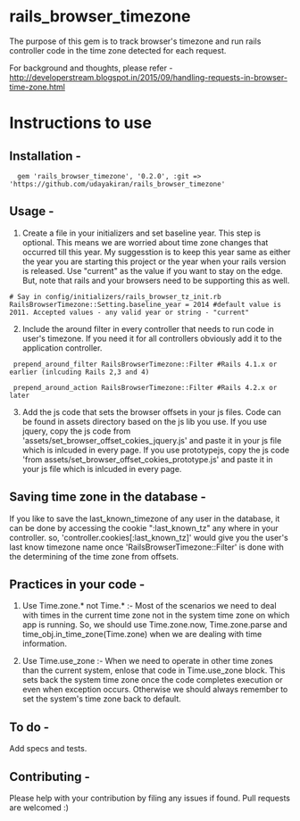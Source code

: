 rails_browser_timezone
======================

The purpose of this gem is to track browser's timezone and run rails controller code in the time zone
detected for each request.

For background and thoughts, please refer - http://developerstream.blogspot.in/2015/09/handling-requests-in-browser-time-zone.html

Instructions to use
==================

Installation -
--------------------

```
  gem 'rails_browser_timezone', '0.2.0', :git => 'https://github.com/udayakiran/rails_browser_timezone'
```

Usage -
---------

 1) Create a file in your initializers and set baseline year. This step is optional. This means we are worried about time zone changes that occurred till this year. My suggesstion is to keep this year same as either the year you are starting this project or the year when your rails version is released.
Use "current" as the value if you want to stay on the edge. But, note that rails and your browsers need to be supporting this as well.

``` 
# Say in config/initializers/rails_browser_tz_init.rb
RailsBrowserTimezone::Setting.baseline_year = 2014 #default value is 2011. Accepted values - any valid year or string - "current"
```

 2) Include the around filter in every controller that needs to run code in user's timezone. If you need it for all controllers obviously add it to the application controller.

``` 
 prepend_around_filter RailsBrowserTimezone::Filter #Rails 4.1.x or earlier (inlcuding Rails 2,3 and 4)

 prepend_around_action RailsBrowserTimezone::Filter #Rails 4.2.x or later
```

  3) Add the js code that sets the browser offsets in your js files. Code can be found in assets directory based on the js lib you use.
    If you use jquery, copy the js code from 'assets/set_browser_offset_cokies_jquery.js' and paste it in your js file which is inlcuded in every page.
    If you use prototypejs, copy the js code 'from assets/set_browser_offset_cokies_prototype.js' and paste it in your js file which is inlcuded in every page.

Saving time zone in the database -
--------------------------------

If you like to save the last_known_timezone of any user in the database, it can be done by accessing the cookie ":last_known_tz" any where in your controller.
so, 'controller.cookies[:last_known_tz]' would give you the user's last know timezone name once 'RailsBrowserTimezone::Filter' is done with the determining of the time zone from offsets.

Practices in your code -
-------------------------

1. Use Time.zone.* not Time.* :- Most of the scenarios we need to deal with times in the current time zone not in the system time zone on which app is running. So, we should use Time.zone.now, Time.zone.parse and time_obj.in_time_zone(Time.zone) when we are dealing with time information.

2. Use Time.use_zone :- When we need to operate in other time zones than the current system, enlose that code in Time.use_zone block. This sets back the system time zone once the code completes execution or even when exception occurs. Otherwise we should always remember to set the system's time zone back to default.

To do -
-------

 Add specs and tests.

Contributing -
----------

Please help with your contribution by filing any issues if found. Pull requests are welcomed :)
